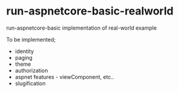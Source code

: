 # run-aspnetcore-basic-realworld
run-aspnetcore-basic implementation of real-world example

To be implemented;
* identity
* paging
* theme
* authorization
* aspnet features - viewComponent, etc..
* slugification
